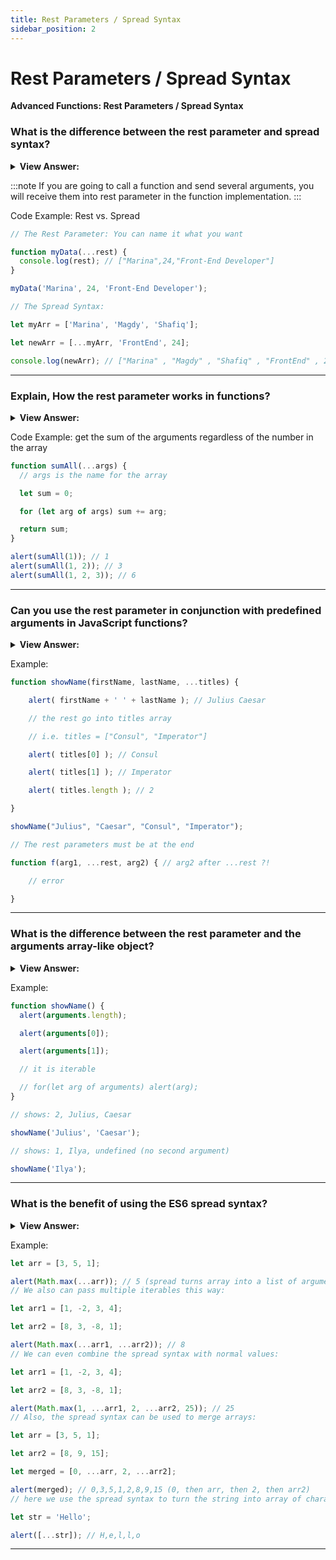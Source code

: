 ```yaml
---
title: Rest Parameters / Spread Syntax
sidebar_position: 2
---
```


# Rest Parameters / Spread Syntax

**Advanced Functions: Rest Parameters / Spread Syntax**

<head>
  <title>Rest Parameters / Spread Syntax - JavaScript Interview Questions & Answers</title>
  <meta charSet="utf-8" />
</head>

### What is the difference between the rest parameter and spread syntax?

<details>
  <summary><strong>View Answer:</strong></summary>
  <div>
  <div><strong>Interview Response:</strong> The spread syntax is the opposite of the rest parameter, where rest parameter collects items into an array, the spread operator unpacks the collected elements into single elements.
</div>
  </div>
</details>

:::note
If you are going to call a function and send several arguments, you will receive them into rest parameter in the function implementation.
:::

Code Example: Rest vs. Spread

```js
// The Rest Parameter: You can name it what you want

function myData(...rest) {
  console.log(rest); // ["Marina",24,"Front-End Developer"]
}

myData('Marina', 24, 'Front-End Developer');

// The Spread Syntax:

let myArr = ['Marina', 'Magdy', 'Shafiq'];

let newArr = [...myArr, 'FrontEnd', 24];

console.log(newArr); // ["Marina" , "Magdy" , "Shafiq" , "FrontEnd" , 24 ] ;
```

---

### Explain, How the rest parameter works in functions?

<details>
  <summary><strong>View Answer:</strong></summary>
  <div>
  <div><strong>Interview Response:</strong> The rest parameter expands the dynamic capabilities of functions. Functions themselves will not express an error when there are excessive arguments. The rest of the parameters can be included in the function definition by using three dots ... followed by the name of the array that will contain them. The dots literally mean “gather the remaining parameters into an array”. This allows the function to act on several sets of arguments instead of a predefined number or single argument.
</div>
  </div>
</details>

Code Example: get the sum of the arguments regardless of the number in the array

```js
function sumAll(...args) {
  // args is the name for the array

  let sum = 0;

  for (let arg of args) sum += arg;

  return sum;
}

alert(sumAll(1)); // 1
alert(sumAll(1, 2)); // 3
alert(sumAll(1, 2, 3)); // 6
```

---

### Can you use the rest parameter in conjunction with predefined arguments in JavaScript functions?

<details>
  <summary><strong>View Answer:</strong></summary>
  <div>
  <div><strong>Interview Response:</strong> Yes, you can mix predefined parameters with the rest parameter in JavaScript functions. There is a limit to its use in the form of the order of arguments. Predefined parameters must precede the rest parameter, or it will result in an error. The best way to remember this is to “Rest at the end”.
</div>
  </div>
</details>

Example:

```js
function showName(firstName, lastName, ...titles) {

    alert( firstName + ' ' + lastName ); // Julius Caesar

    // the rest go into titles array

    // i.e. titles = ["Consul", "Imperator"]

    alert( titles[0] ); // Consul

    alert( titles[1] ); // Imperator

    alert( titles.length ); // 2

}

showName("Julius", "Caesar", "Consul", "Imperator");

// The rest parameters must be at the end

function f(arg1, ...rest, arg2) { // arg2 after ...rest ?!

    // error

}
```

---

### What is the difference between the rest parameter and the arguments array-like object?

<details>
  <summary><strong>View Answer:</strong></summary>
  <div>
  <div><strong>Interview Response:</strong> The rest parameter and the arguments array-like object have similar behaviors. The rest parameter is relatively new compared to arguments. Although arguments are both array-like and iterable, it is not an array. It does not support array methods, so we cannot call arguments.map(...) for example. Also, it always contains all arguments. We cannot capture them partially, like we did with rest parameters. So, when we need these features, then rest parameters are preferred. Another issue is that arrow functions do not have access to arguments. If we access the arguments object from an arrow function, it takes them from the outer “normal” function. This reduces the potency of the arguments object and can lead to bugs in our code.
</div>
  </div>
</details>

Example:

```js
function showName() {
  alert(arguments.length);

  alert(arguments[0]);

  alert(arguments[1]);

  // it is iterable

  // for(let arg of arguments) alert(arg);
}

// shows: 2, Julius, Caesar

showName('Julius', 'Caesar');

// shows: 1, Ilya, undefined (no second argument)

showName('Ilya');
```

---

### What is the benefit of using the ES6 spread syntax?

<details>
  <summary><strong>View Answer:</strong></summary>
  <div>
  <div><strong>Interview Response:</strong> As far as coding in a functional paradigm is concerned, using the spread syntax in ES6 can prove to be heavily beneficial. The spread syntax can be easily used to create copies of arrays or objects. Using spread syntax in a program reduces the need to use loops, Object.create, slice or any library function. This helps reduce code and complexity in your applications.
</div>
  </div>
</details>

Example:

```js
let arr = [3, 5, 1];

alert(Math.max(...arr)); // 5 (spread turns array into a list of arguments)
// We also can pass multiple iterables this way:

let arr1 = [1, -2, 3, 4];

let arr2 = [8, 3, -8, 1];

alert(Math.max(...arr1, ...arr2)); // 8
// We can even combine the spread syntax with normal values:

let arr1 = [1, -2, 3, 4];

let arr2 = [8, 3, -8, 1];

alert(Math.max(1, ...arr1, 2, ...arr2, 25)); // 25
// Also, the spread syntax can be used to merge arrays:

let arr = [3, 5, 1];

let arr2 = [8, 9, 15];

let merged = [0, ...arr, 2, ...arr2];

alert(merged); // 0,3,5,1,2,8,9,15 (0, then arr, then 2, then arr2)
// here we use the spread syntax to turn the string into array of characters:

let str = 'Hello';

alert([...str]); // H,e,l,l,o
```

---
